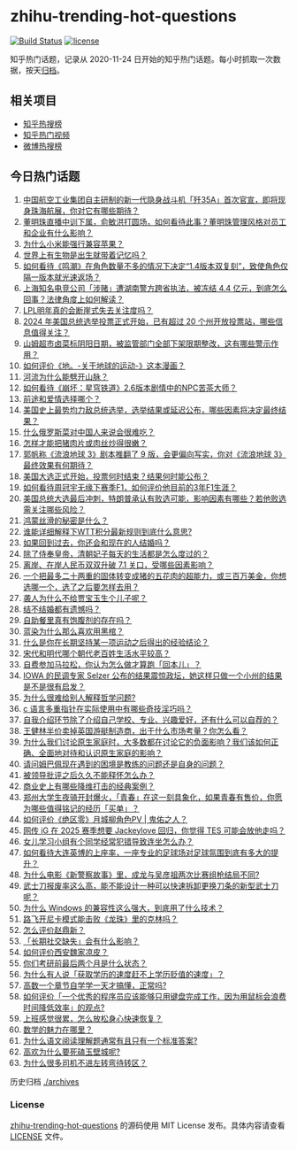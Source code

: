 # zhihu-trending-hot-questions

[![Build Status](https://github.com/justjavac/zhihu-trending-hot-questions/workflows/ci/badge.svg?branch=master)](https://github.com/justjavac/zhihu-trending-hot-questions/actions)
[![license](https://img.shields.io/github/license/justjavac/zhihu-trending-hot-questions)](https://github.com/justjavac/zhihu-trending-hot-questions/blob/master/LICENSE)

知乎热门话题，记录从 2020-11-24
日开始的知乎热门话题。每小时抓取一次数据，按天[归档](./archives)。

## 相关项目

- [知乎热搜榜](https://github.com/justjavac/zhihu-trending-top-search)
- [知乎热门视频](https://github.com/justjavac/zhihu-trending-hot-video)
- [微博热搜榜](https://github.com/justjavac/weibo-trending-hot-search)

## 今日热门话题

<!-- BEGIN -->
<!-- 最后更新时间 Wed Nov 06 2024 02:10:01 GMT+0800 (China Standard Time) -->

1. [中国航空工业集团自主研制的新一代隐身战斗机「歼35A」首次官宣，即将现身珠海航展，你对它有哪些期待？](https://www.zhihu.com/question/3186589873)
1. [董明珠直播中训下属，俞敏洪打圆场，如何看待此事？董明珠管理风格对员工和企业有什么影响？](https://www.zhihu.com/question/3197272301)
1. [为什么小米能强行兼容苹果？](https://www.zhihu.com/question/2887093068)
1. [世界上有生物是出生就带着记忆吗？](https://www.zhihu.com/question/820689324)
1. [如何看待《鸣潮》在角色数量不多的情况下决定“1.4版本双复刻”，致使角色仅隔一版本就光速返场？](https://www.zhihu.com/question/3089629316)
1. [上海知名电竞公司「涉赌」遭湖南警方跨省执法，被冻结 4.4 亿元，到底怎么回事？法律角度上如何解读？](https://www.zhihu.com/question/2788290801)
1. [LPL明年真的会断崖式失去关注度吗？](https://www.zhihu.com/question/3092810874)
1. [2024 年美国总统选举投票正式开始，已有超过 20 个州开放投票站，哪些信息值得关注？](https://www.zhihu.com/question/3204234396)
1. [山姆超市卤菜标阴阳日期，被监管部门全部下架限期整改，这有哪些警示作用？](https://www.zhihu.com/question/2613543045)
1. [如何评价《地。-关于地球的运动-》这本漫画？](https://www.zhihu.com/question/512587521)
1. [河流为什么能劈开山脉？](https://www.zhihu.com/question/667344178)
1. [如何看待《崩坏：星穹铁道》2.6版本剧情中的NPC苦茶大师？](https://www.zhihu.com/question/2585908965)
1. [前途和爱情选择哪个？](https://www.zhihu.com/question/822968100)
1. [美国史上最势均力敌总统选举，选举结果或延迟公布，哪些因素将决定最终结果？](https://www.zhihu.com/question/3233115837)
1. [什么俄罗斯菜对中国人来说会很难吃？](https://www.zhihu.com/question/357676948)
1. [怎样才能把猪肉片或肉丝炒得很嫩？](https://www.zhihu.com/question/495445752)
1. [郭帆称《流浪地球 3》剧本推翻了 9 版，会更偏向写实，你对《流浪地球 3》最终效果有何期待？](https://www.zhihu.com/question/3186023180)
1. [美国大选正式开始，投票何时结束？结果何时能公布？](https://www.zhihu.com/question/3186246267)
1. [如何看待周冠宇无缘下赛季F1，如何评价他目前的3年F1生涯？](https://www.zhihu.com/question/3096951284)
1. [美国总统大选最后冲刺，特朗普承认有败选可能，影响因素有哪些？若他败选需关注哪些风险？](https://www.zhihu.com/question/3071028647)
1. [鸿蒙丝滑的秘密是什么？](https://www.zhihu.com/question/665311238)
1. [谁能详细解释下WTT积分最新规则到底什么意思?](https://www.zhihu.com/question/3143975627)
1. [如果回到过去，你还会和现在的人结婚吗？](https://www.zhihu.com/question/670772561)
1. [除了侍奉皇帝，清朝妃子每天的生活都是怎么度过的？](https://www.zhihu.com/question/457640119)
1. [离岸、在岸人民币双双升破 7.1 关口，受哪些因素影响？](https://www.zhihu.com/question/3089766249)
1. [一个把最多二十两重的固体转变成猪的五花肉的超能力，或三百万美金，你想选哪一个，选了之后要怎样去用？](https://www.zhihu.com/question/3041775392)
1. [袭人为什么不给贾宝玉生个儿子呢？](https://www.zhihu.com/question/2004192855)
1. [结不结婚都有遗憾吗？](https://www.zhihu.com/question/3096231634)
1. [自助餐里真有饱腹剂的存在吗？](https://www.zhihu.com/question/722020631)
1. [蓝染为什么那么喜欢用黑棺？](https://www.zhihu.com/question/3036454475)
1. [什么是你在长期坚持某一项运动之后得出的经验结论？](https://www.zhihu.com/question/603822135)
1. [宋代和明代哪个朝代老百姓生活水平较高？](https://www.zhihu.com/question/668394289)
1. [自费参加马拉松，你认为怎么做才算跑「回本儿」？](https://www.zhihu.com/question/653110892)
1. [IOWA 的民调专家 Selzer 公布的结果震惊政坛，她这样只做一个小州的结果是不是很有启发？](https://www.zhihu.com/question/3075542977)
1. [为什么很难给别人解释哲学问题?](https://www.zhihu.com/question/2664073819)
1. [c 语言多重指针在实际使用中有哪些奇技淫巧吗？](https://www.zhihu.com/question/2546858282)
1. [自我介绍环节除了介绍自己学校、专业、兴趣爱好，还有什么可以自荐的？](https://www.zhihu.com/question/668860945)
1. [王健林半价卖掉英国游艇制造商，出于什么市场考量？你怎么看？](https://www.zhihu.com/question/2826111346)
1. [为什么我们讨论原生家庭时，大多数都在讨论它的负面影响？我们该如何正确、全面地对待和认识原生家庭的影响？](https://www.zhihu.com/question/1788673259)
1. [请问姆巴佩现在遇到的困境是教练的问题还是自身的问题？](https://www.zhihu.com/question/2605344434)
1. [被领导批评之后久久不能释怀怎么办？](https://www.zhihu.com/question/1910110552)
1. [商业史上有哪些降维打击的经典案例？](https://www.zhihu.com/question/62241319)
1. [郑州大学生夜骑开封爆火，「青春」在这一刻具象化，如果青春有售价，你愿为哪些值得铭记的经历「买单」？](https://www.zhihu.com/question/3034283775)
1. [如何评价《绝区零》月城柳角色PV | 鬼佑之人？](https://www.zhihu.com/question/3201821694)
1. [网传 iG 在 2025 赛季想要 Jackeylove 回归，你觉得 TES 可能会放他走吗？](https://www.zhihu.com/question/3090679131)
1. [女儿学习小组有个同学经常犯错导致连坐怎么办？](https://www.zhihu.com/question/684128240)
1. [如何看待大连英博的上座率，一座专业的足球场对足球氛围到底有多大的提升？](https://www.zhihu.com/question/3039425002)
1. [为什么电影《新警察故事》里，成龙与吴彦祖两次比赛组枪结局不同?](https://www.zhihu.com/question/404292608)
1. [武士刀报废率这么高，能不能设计一种可以快速拆卸更换刀条的新型武士刀呢？](https://www.zhihu.com/question/2938421664)
1. [为什么 Windows 的兼容性这么强大，到底用了什么技术？](https://www.zhihu.com/question/266103113)
1. [路飞开尼卡模式能击败《龙珠》里的克林吗？](https://www.zhihu.com/question/625905145)
1. [怎么评价赵鼎新？](https://www.zhihu.com/question/21239348)
1. [「长期社交缺失」会有什么影响？](https://www.zhihu.com/question/2511764045)
1. [如何评价西安魏家凉皮？](https://www.zhihu.com/question/266544629)
1. [你们考研前最后两个月是什么状态？](https://www.zhihu.com/question/628156690)
1. [为什么有人说「获取学历的速度赶不上学历贬值的速度」？](https://www.zhihu.com/question/2574568487)
1. [高数一个章节自学学一天才搞懂，正常吗?](https://www.zhihu.com/question/3031177185)
1. [如何评价「一个优秀的程序员应该能够只用键盘完成工作，因为用鼠标会浪费时间降低效率」的观点?](https://www.zhihu.com/question/2880253021)
1. [上班感觉很累，怎么放松身心快速恢复？](https://www.zhihu.com/question/3138834070)
1. [数学的魅力在哪里？](https://www.zhihu.com/question/661689000)
1. [为什么语文阅读理解题通常有且只有一个标准答案?](https://www.zhihu.com/question/2988934215)
1. [高欢为什么要死磕玉壁城呢?](https://www.zhihu.com/question/653217047)
1. [为什么很多司机不进左转弯待转区？](https://www.zhihu.com/question/2920489680)

<!-- END -->

历史归档 [./archives](./archives)

### License

[zhihu-trending-hot-questions](https://github.com/justjavac/zhihu-trending-hot-questions)
的源码使用 MIT License 发布。具体内容请查看 [LICENSE](./LICENSE) 文件。
